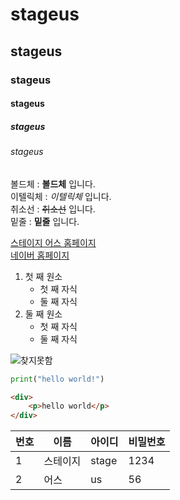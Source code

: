 # stageus
## stageus
### stageus
#### stageus
##### stageus
###### stageus

볼드체 : **볼드체** 입니다.  
이텔릭체 : *이텔릭체* 입니다.  
취소선 : ~~취소선~~ 입니다.  
밑줄 : __밑줄__ 입니다.

[스테이지 어스 홈페이지](https://stageus.co.kr)    
[네이버 홈페이지](https://naver.com)  

1. 첫 째 원소
    - 첫 째 자식
    - 둘 째 자식
2. 둘 째 원소
    - 첫 째 자식
    - 둘 째 자식

![찾지못함](https://search.pstatic.net/sunny/?src=https%3A%2F%2Fimg.flaticon.com%2Ficons%2Fpng%2F512%2F4144%2F4144529.png%3Fsize%3D1200x630f%26pad%3D10%2C10%2C10%2C10%26ext%3Dpng%26bg%3DFFFFFFFF&type=sc960_832)

```python
print("hello world!")
```

```html
<div>
    <p>hello world</p>
</div>
```

|번호|이름|아이디|비밀번호|
|---|---|---|---|
|1|스테이지|stage|1234|
|2|어스|us|56|